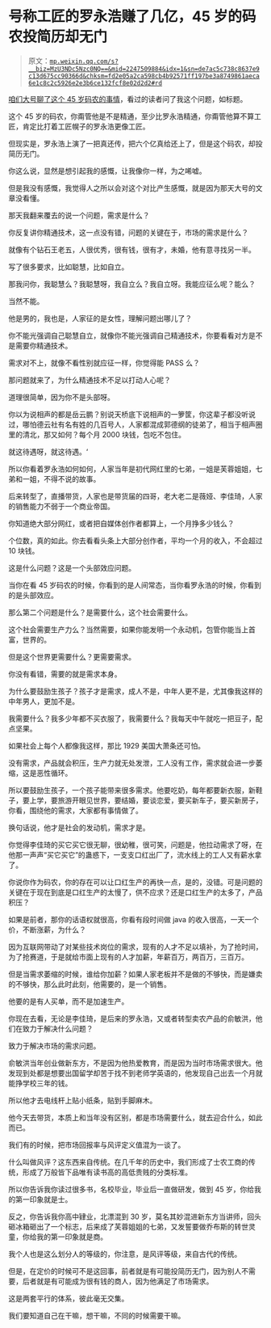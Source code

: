 # 号称工匠的罗永浩赚了几亿，45 岁的码农投简历却无门

> 原文：[`mp.weixin.qq.com/s?__biz=MzU3NDc5Nzc0NQ==&mid=2247509884&idx=1&sn=de7ac5c738c8637e9c13d675cc90366d&chksm=fd2e05a2ca598cb4b92571ff197be3a8749861aeca6e1c8c2c5926e2e3b6ce132fcf8e02d2d2#rd`](http://mp.weixin.qq.com/s?__biz=MzU3NDc5Nzc0NQ==&mid=2247509884&idx=1&sn=de7ac5c738c8637e9c13d675cc90366d&chksm=fd2e05a2ca598cb4b92571ff197be3a8749861aeca6e1c8c2c5926e2e3b6ce132fcf8e02d2d2#rd)

[咱们大号聊了这个 45 岁码农的事情](http://mp.weixin.qq.com/s?__biz=MzU0MjYwNDU2Mw==&mid=2247502393&idx=1&sn=64a185f37e98cceafd45087cafd652bc&chksm=fb1aa645cc6d2f53ce4e62dcdd11f0a5278e4fc82b501c53290fc46e8028a56d56a6f11ef0c7&scene=21#wechat_redirect)，看过的读者问了我这个问题，如标题。

这个 45 岁的码农，你甭管他是不是精通，至少比罗永浩精通，你甭管他算不算工匠，肯定比打着工匠幌子的罗永浩更像工匠。

但现实是，罗永浩上演了一把真还传，把六个亿真给还上了，但是这个码农，却投简历无门。

你这么说，显然是想引起我的感慨，让我像你一样，为之唏嘘。

但是我没有感慨，我觉得人之所以会对这个对比产生感慨，就是因为那天大号的文章没看懂。

那天我翻来覆去的说一个问题，需求是什么？

你反复讲你精通技术，这一点没有错，问题的关键在于，市场的需求是什么？

就像有个钻石王老五，人很优秀，很有钱，很有才，未婚，他有意寻找另一半。

写了很多要求，比如聪慧，比如自立。

那我问你，我聪慧么？我聪慧呀，我自立么？我自立呀。我能应征么呢？能么？

当然不能。

他是男的，我也是，人家征的是女性，理解问题出哪儿了？

你不能光强调自己聪慧自立，就像你不能光强调自己精通技术，你要看看对方是不是需要你精通技术。

需求对不上，就像不看性别就应征一样，你觉得能 PASS 么？

那问题就来了，为什么精通技术不足以打动人心呢？

道理很简单，因为你不是头部呀。

你以为说相声的都是岳云鹏？别说天桥底下说相声的一箩筐，你这辈子都没听说过，哪怕德云社有名有姓的几百号人，人家都混成郭德纲的徒弟了，相当于相声圈里的清北，那又如何？每个月 2000 块钱，包吃不包住。

就这待遇呀，就这待遇。‘

所以你看着罗永浩如何如何，人家当年是初代网红里的七弟，一姐是芙蓉姐姐，七弟和一姐，不得不说的故事。

后来转型了，直播带货，人家也是带货届的四哥，老大老二是薇娅、李佳琦，人家的销售能力不弱于一个商业帝国。

你知道绝大部分网红，或者把自媒体创作者都算上，一个月挣多少钱么？

个位数，真的如此。你去看看头条上大部分创作者，平均一个月的收入，不会超过 10 块钱。

这是什么问题？这是一个头部效应问题。

当你在看 45 岁码农的时候，你看到的是人间常态，当你看罗永浩的时候，你看到的是头部效应。

那么第二个问题是什么？是需要什么，这个社会需要什么。

这个社会需要生产力么？当然需要，如果你能发明一个永动机，包管你能当上首富，世界的。

但是这个世界更需要什么？更需要需求。

你没有看错，需要的就是需求本身。

为什么要鼓励生孩子？孩子才是需求，成人不是，中年人更不是，尤其像我这样的中年男人，更加不是。

我需要什么？我多少年都不买衣服了，我需要什么？我每天中午就吃一把豆子，配点坚果。

如果社会上每个人都像我这样，那比 1929 美国大萧条还可怕。

没有需求，产品就会积压，生产力就无处发泄，工人没有工作，需求就会进一步萎缩，这是恶性循环。

所以要鼓励生孩子，一个孩子能带来很多需求。他要吃奶，每年都要新衣服，新鞋子，要上学，要旅游开眼见世界，要结婚，要谈恋爱，要买新车子，要买新房子，你看，围绕他的需求，大家都有事情做了。

换句话说，他才是社会的发动机，需求才是。

你觉得李佳琦的买它买它很无聊，很幼稚，很可笑，问题是，他拉动需求了呀，在他那一声声“买它买它”的蛊惑下，一支支口红出厂了，流水线上的工人又有薪水拿了。

你说你作为码农，你的存在可以让口红生产的再快一点，是的，没错。可是问题的关键在于现在到底是口红生产的太慢了，供不应求？还是口红生产的太多了，产品积压？

如果是前者，那你的话语权就很高，你看有段时间做 java 的收入很高，一天一个价，不断涨薪，为什么？

因为互联网带动了对某些技术岗位的需求，现有的人才不足以填补，为了抢时间，为了抢赛道，于是就给市面上现有的人才加薪，年薪百万，两百万，三百万。

但是当需求萎缩的时候，谁给你加薪？如果人家老板并不是做的不够快，而是嫌卖的不够快，那么此时此刻，他需要的，是一个销售。

他要的是有人买单，而不是加速生产。

你现在去看，无论是李佳琦，是后来的罗永浩，又或者转型卖农产品的俞敏洪，他们在致力于解决什么问题？

致力于解决市场的需求问题。

俞敏洪当年创业做新东方，不是因为他热爱教育，而是因为当时市场需求很大。他发现到处都是想要出国留学却苦于找不到老师学英语的，他发现自己出去一个月就能挣学校三年的钱。

所以他才去电线杆上贴小纸条，贴到手脚麻木。

他今天去带货，本质上和当年没有区别，都是市场需要什么，就去迎合什么，如此而已。

我们有的时候，把市场回报率与风评定义值混为一谈了。

什么叫做风评？这东西来自传统。在几千年的历史中，我们形成了士农工商的传统，形成了万般皆下品唯有读书高的高低贵贱的分类标准。

所以你告诉我你读过很多书，名校毕业，毕业后一直做研发，做到 45 岁，你给我的第一印象就是士。

反之，你告诉我你高中肄业，北漂混到 30 岁，莫名其妙混进新东方当讲师，回头砸冰箱砸出了一个标志，后来成了芙蓉姐姐的七弟，又发誓要做乔布斯的转世灵童，你给我的第一印象就是商。

我个人也是这么划分人的等级的，你注意，是风评等级，来自古代的传统。

但是，在定价的时候可不是这回事，前者就是有可能投简历无门，因为别人不需要，后者就是有可能成为很有钱的商人，因为他满足了市场需求。

这是两套平行的体系，彼此毫无交集。

我们要知道自己在干嘛，想干嘛，不同的时候需要干嘛。